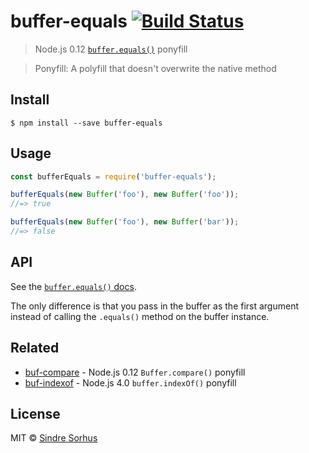 # buffer-equals [![Build Status](https://travis-ci.org/sindresorhus/buffer-equals.svg?branch=master)](https://travis-ci.org/sindresorhus/buffer-equals)

> Node.js 0.12 [`buffer.equals()`](https://nodejs.org/api/buffer.html#buffer_buf_equals_otherbuffer) ponyfill

> Ponyfill: A polyfill that doesn't overwrite the native method


## Install

```
$ npm install --save buffer-equals
```


## Usage

```js
const bufferEquals = require('buffer-equals');

bufferEquals(new Buffer('foo'), new Buffer('foo'));
//=> true

bufferEquals(new Buffer('foo'), new Buffer('bar'));
//=> false
```


## API

See the [`buffer.equals()` docs](https://nodejs.org/api/buffer.html#buffer_buf_equals_otherbuffer).

The only difference is that you pass in the buffer as the first argument instead of calling the `.equals()` method on the buffer instance.


## Related

- [buf-compare](https://github.com/sindresorhus/buf-compare) - Node.js 0.12 `Buffer.compare()` ponyfill
- [buf-indexof](https://github.com/sindresorhus/buf-indexof) - Node.js 4.0 `buffer.indexOf()` ponyfill


## License

MIT © [Sindre Sorhus](https://sindresorhus.com)
